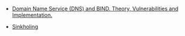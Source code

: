 * [Domain Name Service (DNS) and BIND. Theory, Vulnerabilities and Implementation.](https://www.hackers-arise.com/single-post/2019/05/20/Network-Basics-for-Hackers-Domain-Name-Service-DNS-and-BIND-Theory-Vulnerabilities-and-Implementation)

* [Sinkholing](https://www.hitachi-systems-security.com/blog/sinkholing-a-critical-defensive-tool/)